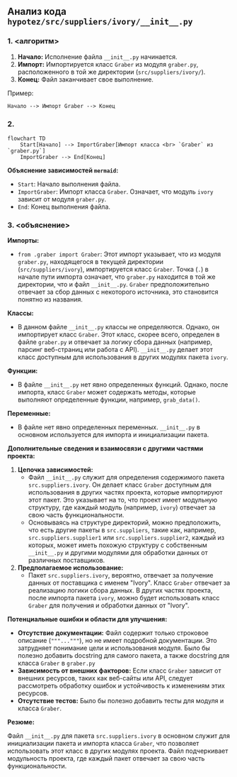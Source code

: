 ## Анализ кода `hypotez/src/suppliers/ivory/__init__.py`

### 1. <алгоритм>

1.  **Начало:** Исполнение файла `__init__.py` начинается.
2.  **Импорт:** Импортируется класс `Graber` из модуля `graber.py`, расположенного в той же директории (`src/suppliers/ivory/`).
3.  **Конец:** Файл заканчивает свое выполнение.

Пример:

```
Начало --> Импорт Graber --> Конец
```

### 2. <mermaid>

```mermaid
flowchart TD
    Start[Начало] --> ImportGraber[Импорт класса <br> `Graber` из `graber.py`]
    ImportGraber --> End[Конец]
```

**Объяснение зависимостей `mermaid`:**

*   `Start`: Начало выполнения файла.
*   `ImportGraber`: Импорт класса `Graber`. Означает, что модуль `ivory` зависит от модуля `graber.py`.
*   `End`: Конец выполнения файла.

### 3. <объяснение>

**Импорты:**

*   `from .graber import Graber`: Этот импорт указывает, что из модуля `graber.py`, находящегося в текущей директории (`src/suppliers/ivory`), импортируется класс `Graber`. Точка (`.`) в начале пути импорта означает, что `graber.py` находится в той же директории, что и файл `__init__.py`. `Graber` предположительно отвечает за сбор данных с некоторого источника, это становится понятно из названия.

**Классы:**

*   В данном файле `__init__.py` классы не определяются. Однако, он импортирует класс `Graber`. Этот класс, скорее всего, определен в файле `graber.py` и отвечает за логику сбора данных (например, парсинг веб-страниц или работа с API).  `__init__.py` делает этот класс доступным для использования в других модулях пакета `ivory`.

**Функции:**

*   В файле `__init__.py` нет явно определенных функций. Однако, после импорта, класс `Graber` может содержать методы, которые выполняют определенные функции, например, `grab_data()`.

**Переменные:**

*   В файле нет явно определенных переменных. `__init__.py` в основном используется для импорта и инициализации пакета.

**Дополнительные сведения и взаимосвязи с другими частями проекта:**

1.  **Цепочка зависимостей:**
    *   Файл `__init__.py` служит для определения содержимого пакета `src.suppliers.ivory`. Он делает класс `Graber` доступным для использования в других частях проекта, которые импортируют этот пакет. Это указывает на то, что проект имеет модульную структуру, где каждый модуль (например, `ivory`) отвечает за свою часть функциональности.
    *   Основываясь на структуре директорий, можно предположить, что есть другие пакеты в `src.suppliers`, такие как, например, `src.suppliers.supplier1` или `src.suppliers.supplier2`, каждый из которых, может иметь похожую структуру с собственным `__init__.py` и другими модулями для обработки данных от различных поставщиков.
2.  **Предполагаемое использование:**
    *   Пакет `src.suppliers.ivory`, вероятно, отвечает за получение данных от поставщика с именем "Ivory". Класс `Graber` отвечает за реализацию логики сбора данных. В других частях проекта, после импорта пакета `ivory`, можно будет использовать класс `Graber` для получения и обработки данных от "Ivory".

**Потенциальные ошибки и области для улучшения:**

*   **Отсутствие документации:** Файл содержит только строковое описание (`"""..."""`), но не имеет подробной документации. Это затрудняет понимание цели и использования модуля. Было бы полезно добавить docstring для самого пакета, а также docstring для класса `Graber` в `graber.py`
*   **Зависимость от внешних факторов:** Если класс `Graber` зависит от внешних ресурсов, таких как веб-сайты или API, следует рассмотреть обработку ошибок и устойчивость к изменениям этих ресурсов.
*   **Отсутствие тестов:** Было бы полезно добавить тесты для модуля и класса `Graber`.

**Резюме:**

Файл `__init__.py` для пакета `src.suppliers.ivory` в основном служит для инициализации пакета и импорта класса `Graber`, что позволяет использовать этот класс в других модулях проекта. Файл подчеркивает модульность проекта, где каждый пакет отвечает за свою часть функциональности.